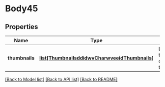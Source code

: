 # Body45

## Properties
Name | Type | Description | Notes
------------ | ------------- | ------------- | -------------
**thumbnails** | [**list[ThumbnailsddidwvCharwveeidThumbnails]**](ThumbnailsddidwvCharwveeidThumbnails.md) | List of thumbnails corresponding to an element | 

[[Back to Model list]](../README.md#documentation-for-models) [[Back to API list]](../README.md#documentation-for-api-endpoints) [[Back to README]](../README.md)


